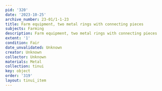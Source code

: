 ```yaml
---
pid: '320'
date: '2023-10-25'
archive_number: 23-01/1-1-23
title: Farm equipment, two metal rings with connecting pieces
subjects: Farming
description: Farm equipment, two metal rings with connecting pieces
extent: '1'
condition: Fair
date_unvalidated: Unknown
creator: Unknown
collector: Unknown
materials: Metal
collection: tinui
key: object
order: '319'
layout: tinui_item
---
```

